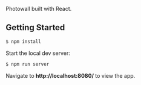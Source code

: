 Photowall built with React.

## Getting Started

```sh
$ npm install
```

Start the local dev server:

```sh
$ npm run server
```

Navigate to **http://localhost:8080/** to view the app.
